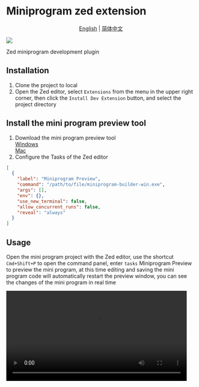 # Miniprogram zed extension

<p align="center">
  <a href="./README_en.md">English</a> |
  <a href="./README.md">简体中文</a>
</p>

[![](https://img.shields.io/badge/Powered%20by-FinClip-lightgrey)](https://finclip.com/en)

Zed miniprogram development plugin

## Installation

1. Clone the project to local
2. Open the Zed editor, select `Extensions` from the menu in the upper right corner, then click the `Install Dev Extension` button, and select the project directory

## Install the mini program preview tool

1. Download the mini program preview tool  
  [Windows](https://www-cdn.finclip.com/desktop-sdk/preview-tool/miniprogram-builder-win.exe)  
  [Mac](https://www-cdn.finclip.com/desktop-sdk/preview-tool/miniprogram-builder-macos)  
2. Configure the Tasks of the Zed editor

```json
[
  {
    "label": "Miniprogram Preview",
    "command": "/path/to/file/miniprogram-builder-win.exe",
    "args": [],
    "env": {},
    "use_new_terminal": false,
    "allow_concurrent_runs": false,
    "reveal": "always"
  }
]
```

## Usage

Open the mini program project with the Zed editor, use the shortcut `Cmd+Shift+P` to open the command panel, enter `tasks` Miniprogram Preview to preview the mini program, at this time editing and saving the mini program code will automatically restart the preview window, you can see the changes of the mini program in real time

<video src='./assets/screen_record.mp4' width=480/>
